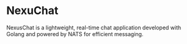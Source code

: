 # NexuChat
NexusChat is a lightweight, real-time chat application developed with Golang and powered by NATS for efficient messaging.
